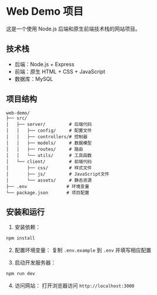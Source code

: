 # Web Demo 项目

这是一个使用 Node.js 后端和原生前端技术栈的网站项目。

## 技术栈

- 后端：Node.js + Express
- 前端：原生 HTML + CSS + JavaScript
- 数据库：MySQL

## 项目结构

```
web-demo/
├── src/
│   ├── server/         # 后端代码
│   │   ├── config/     # 配置文件
│   │   ├── controllers/# 控制器
│   │   ├── models/     # 数据模型
│   │   ├── routes/     # 路由
│   │   └── utils/      # 工具函数
│   └── client/         # 前端代码
│       ├── css/        # 样式文件
│       ├── js/         # JavaScript文件
│       └── assets/     # 静态资源
├── .env               # 环境变量
└── package.json       # 项目配置
```

## 安装和运行

1. 安装依赖：
```bash
npm install
```

2. 配置环境变量：
复制 `.env.example` 到 `.env` 并填写相应配置

3. 启动开发服务器：
```bash
npm run dev
```

4. 访问网站：
打开浏览器访问 `http://localhost:3000` 
